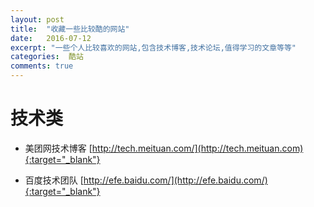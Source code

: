 ```yaml
---
layout: post
title:  "收藏一些比较酷的网站"
date:   2016-07-12
excerpt: "一些个人比较喜欢的网站,包含技术博客,技术论坛,值得学习的文章等等"
categories:  酷站
comments: true
---
```


# 技术类

- 美团网技术博客
 [http://tech.meituan.com/](http://tech.meituan.com){:target="_blank"}
 
 - 百度技术团队
 [http://efe.baidu.com/](http://efe.baidu.com/){:target="_blank"}
